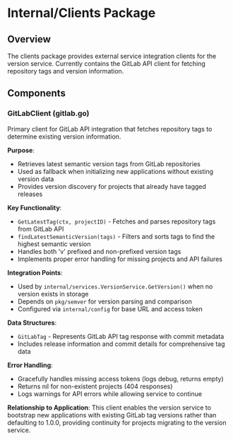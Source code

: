 # Internal/Clients Package

## Overview
The clients package provides external service integration clients for the version service. Currently contains the GitLab API client for fetching repository tags and version information.

## Components

### GitLabClient (gitlab.go)
Primary client for GitLab API integration that fetches repository tags to determine existing version information.

**Purpose**:
- Retrieves latest semantic version tags from GitLab repositories
- Used as fallback when initializing new applications without existing version data
- Provides version discovery for projects that already have tagged releases

**Key Functionality**:
- `GetLatestTag(ctx, projectID)` - Fetches and parses repository tags from GitLab API
- `findLatestSemanticVersion(tags)` - Filters and sorts tags to find the highest semantic version
- Handles both 'v' prefixed and non-prefixed version tags
- Implements proper error handling for missing projects and API failures

**Integration Points**:
- Used by `internal/services.VersionService.GetVersion()` when no version exists in storage
- Depends on `pkg/semver` for version parsing and comparison
- Configured via `internal/config` for base URL and access token

**Data Structures**:
- `GitLabTag` - Represents GitLab API tag response with commit metadata
- Includes release information and commit details for comprehensive tag data

**Error Handling**:
- Gracefully handles missing access tokens (logs debug, returns empty)
- Returns nil for non-existent projects (404 responses)
- Logs warnings for API errors while allowing service to continue

**Relationship to Application**:
This client enables the version service to bootstrap new applications with existing GitLab tag versions rather than defaulting to 1.0.0, providing continuity for projects migrating to the version service.